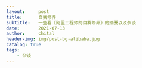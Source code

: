 ```yaml
---
layout:     post
title:      自我修养
subtitle:   一些看《阿里工程师的自我修养》的摘要以及杂谈
date:       2021-07-13
author:     chital
header-img: img/post-bg-alibaba.jpg
catalog: true
tags:
    - 杂谈
---
```


